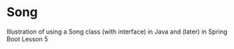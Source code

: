 # Song

Illustration of using a Song class (with interface) in Java and (later) in Spring Boot Lesson 5